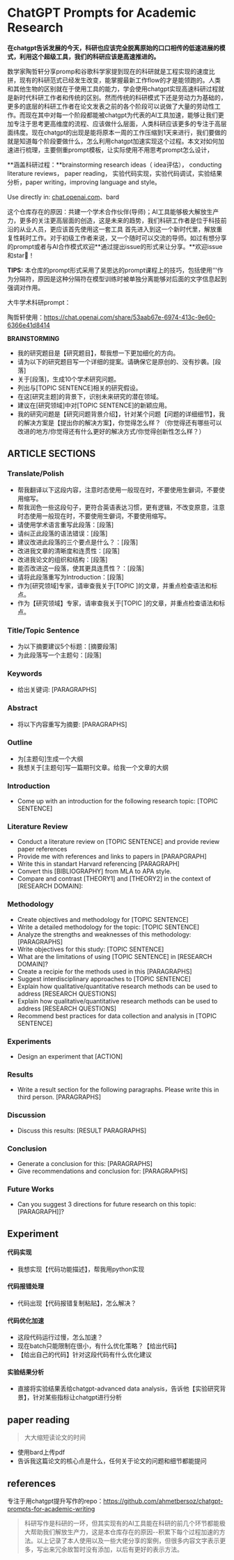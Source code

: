 # **ChatGPT Prompts for Academic Research**

**在chatgpt告诉发展的今天，科研也应该完全脱离原始的口口相传的低速进展的模式，利用这个超级工具，我们的科研应该是高速推进的。**

数学家陶哲轩分享promp和谷歌科学家提到现在的科研就是工程实现的速度比拼，现有的科研范式已经发生改变，能掌握最新工作flow的才是能领跑的。人类和其他生物的区别就在于使用工具的能力，学会使用chatgpt实现高速科研过程就是新时代科研工作者和传统的区别。然而传统的科研模式下还是劳动力为基础的，更多的底层的科研工作者在论文发表之前的各个阶段可以说做了大量的劳动性工作。而现在其中对每一个阶段都能被chatgpt为代表的AI工具加速，能够让我们更加专注于思考更高维度的流程、应该做什么层面，人类科研应该更多的专注于高层面纬度。现在chatgpt的出现是能将原本一周的工作压缩到1天来进行，我们要做的就是知道每个阶段要做什么，怎么利用chatgpt加速实现这个过程。本文对如何加速进行梳理，主要侧重prompt模板，让实际使用不用思考prompt怎么设计，

**涵盖科研过程：**brainstorming research ideas（ idea评估）， conducting literature reviews， paper reading， 实验代码实现，实验代码调试，实验结果分析，paper writing，improving language and style。

Use directly in: [chat.openai.com](http://chat.openai.com)、bard

这个仓库存在的原因：共建一个学术合作伙伴(导师)；AI工具能够极大解放生产力，更多的关注更高层面的创造，这是未来的趋势，我们科研工作者是位于科技前沿的从业人员，更应该首先使用这一套工具 首先进入到这一个新时代里，解放重复性耗时工作。对于初级工作者来说，又一个随时可以交流的导师。如过有想分享的prompt或者与AI合作模式欢迎**通过提出issue的形式来让分享。**欢迎issue和star🌟！

**TIPS:** 本仓库的prompt形式采用了吴恩达的prompt课程上的技巧，包括使用‘’‘作为分隔符，原因是这种分隔符在模型训练时被单独分离能够对后面的文字信息起到强调对作用。

大牛学术科研prompt：

陶哲轩使用：https://chat.openai.com/share/53aab67e-6974-413c-9e60-6366e41d8414

**BRAINSTORMING**

- 我的研究题目是【研究题目】，帮我想一下更加细化的方向。
- 请为以下的研究题目写一个详细的提案。请确保它是原创的、没有抄袭。[段落]
- 关于[段落]，生成10个学术研究问题。
- 列出与[TOPIC SENTENCE]相关的研究假设。
- 在这[研究主题]的背景下，识别未来研究的潜在领域。
- 建议在[研究领域]中对[TOPIC SENTENCE]的新颖应用。
- 我的研究问题是【研究问题背景介绍】，针对某个问题【问题的详细细节】，我的解决方案是【提出你的解决方案】，你觉得怎么样？（你觉得还有哪些可以改进的地方/你觉得还有什么更好的解决方式/你觉得创新性怎么样？）

## ARTICLE SECTIONS

### Translate/Polish

- 帮我翻译以下这段内容，注意时态使用一般现在时，不要使用生僻词，不要使用缩写。
- 帮我润色一些这段句子，更符合英语表达习惯，更有逻辑，不改变原意，注意时态使用一般现在时，不要使用生僻词，不要使用缩写。
- 请使用学术语言重写此段落：[段落]
- 请纠正此段落的语法错误：[段落]
- 建议改进此段落的三个要点是什么？：[段落]
- 改进我文章的清晰度和连贯性：[段落]
- 改进我论文的组织和结构：[段落]
- 能否改进这一段落，使其更具连贯性？：[段落]
- 请将此段落重写为Introduction：[段落]
- 作为[研究领域]专家，请审查我关于[TOPIC ]的文章，并重点检查语法和标点。
- 作为【研究领域】专家，请审查我关于[TOPIC ]的文章，并重点检查语法和标点。

### Title/Topic Sentence

- 为以下摘要建议5个标题：[摘要段落]
- 为此段落写一个主题句：[段落]

### Keywords

- 给出关键词: [PARAGRAPHS]

### Abstract

- 将以下内容重写为摘要: [PARAGRAPHS]

### Outline

- 为[主题句]生成一个大纲
- 我想关于[主题句]写一篇期刊文章。给我一个文章的大纲

### Introduction

- Come up with an introduction for the following research topic: [TOPIC SENTENCE]

### Literature Review

- Conduct a literature review on [TOPIC SENTENCE] and provide review paper references
- Provide me with references and links to papers in [PARAPGRAPH]
- Write this in standart Harvard referencing [PARAGRAPH]
- Convert this [BIBLIOGRAPHY] from MLA to APA style.
- Compare and contrast [THEORY1] and [THEORY2] in the context of [RESEARCH DOMAIN]:

### Methodology

- Create objectives and methodology for [TOPIC SENTENCE]
- Write a detailed methodology for the topic: [TOPIC SENTENCE]
- Analyze the strengths and weaknesses of this methodology: [PARAGRAPHS]
- Write objectives for this study: [TOPIC SENTENCE]
- What are the limitations of using [TOPIC SENTENCE] in [RESEARCH DOMAIN]?
- Create a recipie for the methods used in this [PARAGRAPHS]
- Suggest interdisciplinary approaches to [TOPIC SENTENCE]
- Explain how qualitative/quantitative research methods can be used to address [RESEARCH QUESTIONS]
- Explain how qualitative/quantitative research methods can be used to address [RESEARCH QUESTIONS]
- Recommend best practices for data collection and analysis in [TOPIC SENTENCE]

### Experiments

- Design an experiment that [ACTION]

### Results

- Write a result section for the following paragraphs. Please write this in third person. [PARAGRAPHS]

### Discussion

- Discuss this results: [RESULT PARAGRAPHS]

### Conclusion

- Generate a conclusion for this: [PARAGRAPHS]
- Give recommendations and conclusion for: [PARAGRAPHS]

### Future Works

- Can you suggest 3 directions for future research on this topic: [PARAGRAPH]]?

## Experiment

#### 代码实现

- 我想实现【代码功能描述】，帮我用python实现

#### 代码报错处理

- 代码出现【代码报错复制粘贴】，怎么解决？

#### 代码优化加速

- 这段代码运行过慢，怎么加速？
- 现在batch只能限制在很小，有什么优化策略？【给出代码】
- 【给出自己的代码】针对这段代码有什么优化建议

#### 实验结果分析

- 直接将实验结果丢给chatgpt-advanced data analysis，告诉他【实验研究背景】，针对某些指标让chatgpt进行分析

## **paper** reading

> 大大缩短读论文的时间

- 使用bard上传pdf
- 告诉我这篇论文的核心点是什么，任何关于论文的问题和细节都能提问

## references

专注于用chatgpt提升写作的repo：https://github.com/ahmetbersoz/chatgpt-prompts-for-academic-writing

> 科研写作是科研的一环，但其实现有的AI工具能在科研的前几个环节都能极大帮助我们解放生产力，这是本仓库存在的原因--积累下每个过程加速的方法。以上记录了本人使用以及一些大佬分享的案例，但很多内容文字表示更多，写出来冗余故暂时没有添加，以后有更好的表示方法。

